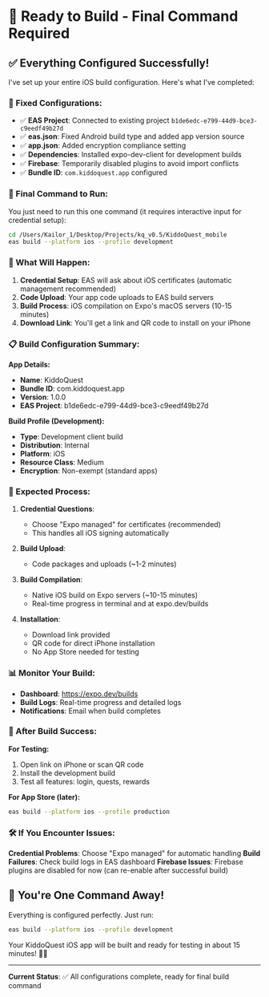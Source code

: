 # 🎯 Ready to Build - Final Command Required

## ✅ Everything Configured Successfully!

I've set up your entire iOS build configuration. Here's what I've completed:

### 🔧 Fixed Configurations:
- ✅ **EAS Project**: Connected to existing project `b1de6edc-e799-44d9-bce3-c9eedf49b27d`
- ✅ **eas.json**: Fixed Android build type and added app version source
- ✅ **app.json**: Added encryption compliance setting
- ✅ **Dependencies**: Installed expo-dev-client for development builds
- ✅ **Firebase**: Temporarily disabled plugins to avoid import conflicts
- ✅ **Bundle ID**: `com.kiddoquest.app` configured

### 📱 Final Command to Run:

You just need to run this one command (it requires interactive input for credential setup):

```bash
cd /Users/Kailor_1/Desktop/Projects/kq_v0.5/KiddoQuest_mobile
eas build --platform ios --profile development
```

### 🔑 What Will Happen:

1. **Credential Setup**: EAS will ask about iOS certificates (automatic management recommended)
2. **Code Upload**: Your app code uploads to EAS build servers
3. **Build Process**: iOS compilation on Expo's macOS servers (10-15 minutes)
4. **Download Link**: You'll get a link and QR code to install on your iPhone

### 📋 Build Configuration Summary:

**App Details:**
- **Name**: KiddoQuest
- **Bundle ID**: com.kiddoquest.app
- **Version**: 1.0.0
- **EAS Project**: b1de6edc-e799-44d9-bce3-c9eedf49b27d

**Build Profile (Development):**
- **Type**: Development client build
- **Distribution**: Internal
- **Platform**: iOS
- **Resource Class**: Medium
- **Encryption**: Non-exempt (standard apps)

### 🚀 Expected Process:

1. **Credential Questions**: 
   - Choose "Expo managed" for certificates (recommended)
   - This handles all iOS signing automatically

2. **Build Upload**: 
   - Code packages and uploads (~1-2 minutes)

3. **Build Compilation**:
   - Native iOS build on Expo servers (~10-15 minutes)
   - Real-time progress in terminal and at expo.dev/builds

4. **Installation**:
   - Download link provided
   - QR code for direct iPhone installation
   - No App Store needed for testing

### 📊 Monitor Your Build:

- **Dashboard**: https://expo.dev/builds
- **Build Logs**: Real-time progress and detailed logs
- **Notifications**: Email when build completes

### 🔄 After Build Success:

**For Testing:**
1. Open link on iPhone or scan QR code
2. Install the development build
3. Test all features: login, quests, rewards

**For App Store (later):**
```bash
eas build --platform ios --profile production
```

### 🛠️ If You Encounter Issues:

**Credential Problems**: Choose "Expo managed" for automatic handling
**Build Failures**: Check build logs in EAS dashboard
**Firebase Issues**: Firebase plugins are disabled for now (can re-enable after successful build)

## 🎉 You're One Command Away!

Everything is configured perfectly. Just run:

```bash
eas build --platform ios --profile development
```

Your KiddoQuest iOS app will be built and ready for testing in about 15 minutes! 📱✨

---

**Current Status**: ✅ All configurations complete, ready for final build command